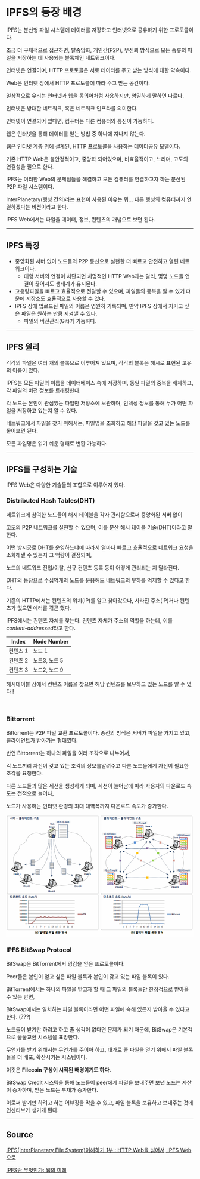 # IPFS의 등장 배경

IPFS는 분산형 파일 시스템에 데이터를 저장하고 인터넷으로 공유하기 위한 프로토콜이다.

조금 더 구체적으로 접근하면, 탈중앙화, 개인간(P2P), 무신뢰 방식으로 모든 종류의 파일을 저장하는 데 사용되는 블록체인 네트워크이다.

인터넷은 연결이며, HTTP 프로토콜은 서로 데이터를 주고 받는 방식에 대한 약속이다.

Web은 인터넷 상에서 HTTP 프로토콜에 따라 주고 받는 공간이다.

일상적으로 우리는 인터넷과 웹을 동의어처럼 사용하지만, 엄밀하게 말하면 다르다.

인터넷은 방대한 네트워크, 혹은 네트워크 인프라를 의미한다.

인터넷이 연결되어 있다면, 컴퓨터는 다른 컴퓨터와 통신이 가능하다.

웹은 인터넷을 통해 데이터를 얻는 방법 중 하나에 지나지 않는다.

웹은 인터넷 계층 위에 설계된, HTTP 프로토콜을 사용하는 데이터공유 모델이다.

기존 HTTP Web은 불안정적이고, 중앙화 되어있으며, 비효율적이고, 느리며, 고도의 연결성을 필요로 한다.

IPFS는 이러한 Web의 문제점들을 해결하고 모든 컴퓨터를 연결하고자 하는 분산된 P2P 파일 시스템이다.

InterPlanetary(행성 간의)라는 표현이 사용된 이유는 뭐... 다른 행성의 컴퓨터까지 연결하겠다는 비전이라고 한다.

IPFS Web에서는 파일을 데이터, 정보, 컨텐츠의 개념으로 보면 된다.

---

## IPFS 특징

- 중앙화된 서버 없이 노드들의 P2P 통신으로 실현한 더 빠르고 안전하고 열린 네트워크이다.
  - 대형 서버의 연결이 차단되면 치명적인 HTTP Web과는 달리, 몇몇 노드들 연결이 끊어져도 생태계가 유지된다.
- 고용량파일을 빠르고 효율적으로 전달할 수 있으며, 파일들의 중복을 알 수 있기 떄문에 저장소도 효율적으로 사용할 수 있다.
- IPFS 상에 업로드된 파일의 이름은 영원히 기록되며, 만약 IPFS 상에서 지키고 싶은 파일은 원하는 만큼 지켜낼 수 있다.
  - 파일의 버전관리(Git)가 가능하다.

---

## IPFS 원리

각각의 파일은 여러 개의 블록으로 이루어져 있으며, 각각의 블록은 해시로 표현된 고유의 이름이 있다.

IPFS는 모든 파일의 이름을 데이터베이스 속에 저장하며, 동일 파일의 중복을 배제하고, 각 파일의 버전 정보를 트래킹한다.

각 노드는 본인이 관심있는 파일만 저장소에 보관하며, 인덱싱 정보를 통해 누가 어떤 파일을 저장하고 있는지 알 수 있다.

네트워크에서 파일을 찾기 위해서는, 파일명을 조회하고 해당 파일을 갖고 있는 노드를 물어보면 된다.

모든 파일명은 읽기 쉬운 형태로 변환 가능하다.

---

## IPFS를 구성하는 기술

IPFS Web은 다양한 기술들의 조합으로 이루어져 있다.

### Distributed Hash Tables(DHT)

네트워크에 참여한 노드들이 해시 테이블을 각자 관리함으로써 중앙화된 서버 없이

고도의 P2P 네트워크를 실현할 수 있으며, 이를 분산 해시 테이블 기술(DHT)이라고 말한다.

어떤 방시긍로 DHT를 운영하느냐에 따라서 얼마나 빠르고 효율적으로 네트워크 요청을 소화해낼 수 있는지 그 역량이 결정되며,

노드의 네트워크 진입/이탈, 신규 컨텐츠 등록 등이 어떻게 관리되는 지 달라진다.

DHT의 등장으로 수십억개의 노드를 운용해도 네트워크의 부하를 억제할 수 있다고 한다.

기존의 HTTP에서는 컨텐츠의 위치(IP)를 알고 찾아갔으나, 사라진 주소(IP)거나 컨텐츠가 없으면 에러를 겪곤 했다.

IPFS에서는 컨텐츠 자체를 찾는다. 컨텐츠 자체가 주소의 역할을 하는데, 이를 *content-addressed*라고 한다.

| Index    | Node Number   |
| -------- | ------------- |
| 컨텐츠 1 | 노드 1        |
| 컨텐츠 2 | 노드3, 노드 5 |
| 컨텐츠 3 | 노드2, 노드 9 |

해시테이블 상에서 컨텐츠 이름을 찾으면 해당 컨텐츠를 보유하고 있는 노드를 알 수 있다 !

<br />

### Bittorrent

Bittorrent는 P2P 파일 교환 프로토콜이다. 종전의 방식은 서버가 파일을 가지고 있고, 클라이언트가 받아가는 형태였다. 

반연 Bittorrent는 하나의 파일을 여러 조각으로 나누어서, 

각 노드끼리 자신이 갖고 있는 조각의 정보를알려주고 다른 노드들에게 자신이 필요한 조각을 요청한다. 

다른 노드들과 많은 세션을 생성하게 되며, 세션이 늘어남에 따라 사용자의 다운로드 속도는 전적으로 늘어나,

노드가 사용하는 인터넷 환경의 최대 대역폭까지 다운로드 속도가 증가한다. 

<img src="asset/file_exchange.png" />

<br />

### IPFS BitSwap Protocol

BitSwap은 BitTorrent에서 영감을 얻은 프로토콜이다. 

Peer들은 본인이 얻고 싶은 파일 블록과 본인이 갖고 있는 파일 블록이 있다. 

BitTorrent에서는 하나의 파일을 받고자 할 때 그 파일의 블록들만 한정적으로 받아올 수 있는 반면,

BitSwap에서는 일치하는 파일 블록이라면 어떤 파일에 속해 있든지 받아올 수 있다고 한다. (???) 

노드들이 받기만 하려고 하고 줄 생각이 없다면 문제가 되기 때문에, BitSwap은 기본적으로 물물교환 시스템을 표방한다. 

무언가를 받기 위해서는 무언가를 주어아 하고, 대가로 줄 파일을 얻기 위해서 파일 블록들을 더 배포, 확산시키는 시스템이다.

이것은 **Filecoin 구상이 시작된 배경이기도 하다.**

BitSwap Credit 시스템을 통해 노드들이 peer에게 파일을 보내주면 보낸 노드는 자산이 증가하며, 받은 노드는 부채가 증가한다. 

이로써 받기만 하려고 하는 어뷰징을 막을 수 있고, 파일 블록을 보유하고 보내주는 것에 인센티브가 생기게 된다. 

---

## Source 

[IPFS(InterPlanetary File System)이해하기 1부 : HTTP Web을 넘어서, IPFS Web으로](https://medium.com/@kblockresearch/8-ipfs-interplanetary-file-system-%EC%9D%B4%ED%95%B4%ED%95%98%EA%B8%B0-1%EB%B6%80-http-web%EC%9D%84-%EB%84%98%EC%96%B4%EC%84%9C-ipfs-web%EC%9C%BC%EB%A1%9C-46382a2a6539)


[IPFS란 무엇인가: 웹의 미래](https://phemex.com/ko/academy/what-is-ipfs)

